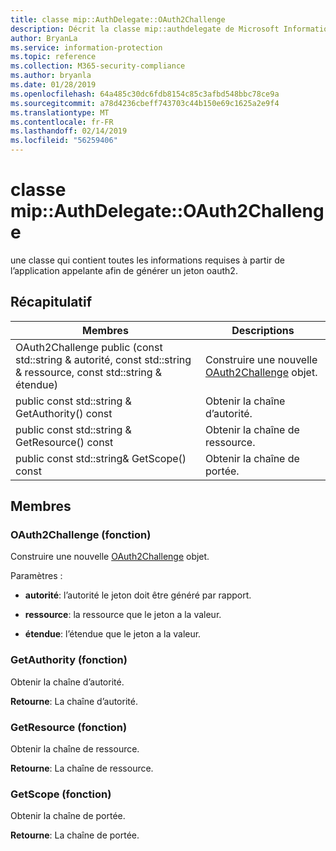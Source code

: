```yaml
---
title: classe mip::AuthDelegate::OAuth2Challenge
description: Décrit la classe mip::authdelegate de Microsoft Information Protection (MIP) SDK.
author: BryanLa
ms.service: information-protection
ms.topic: reference
ms.collection: M365-security-compliance
ms.author: bryanla
ms.date: 01/28/2019
ms.openlocfilehash: 64a485c30dc6fdb8154c85c3afbd548bbc78ce9a
ms.sourcegitcommit: a78d4236cbeff743703c44b150e69c1625a2e9f4
ms.translationtype: MT
ms.contentlocale: fr-FR
ms.lasthandoff: 02/14/2019
ms.locfileid: "56259406"
---
```

# <a name="class-mipauthdelegateoauth2challenge"></a>classe mip::AuthDelegate::OAuth2Challenge 
une classe qui contient toutes les informations requises à partir de l’application appelante afin de générer un jeton oauth2.
  
## <a name="summary"></a>Récapitulatif
 Membres                        | Descriptions                                
--------------------------------|---------------------------------------------
OAuth2Challenge public (const std::string & autorité, const std::string & ressource, const std::string & étendue)  |  Construire une nouvelle [OAuth2Challenge](class_mip_authdelegate_oauth2challenge.md) objet.
public const std::string & GetAuthority() const  |  Obtenir la chaîne d’autorité.
public const std::string & GetResource() const  |  Obtenir la chaîne de ressource.
public const std::string& GetScope() const  |  Obtenir la chaîne de portée.
  
## <a name="members"></a>Membres
  
### <a name="oauth2challenge-function"></a>OAuth2Challenge (fonction)
Construire une nouvelle [OAuth2Challenge](class_mip_authdelegate_oauth2challenge.md) objet.

Paramètres :  
* **autorité**: l’autorité le jeton doit être généré par rapport. 


* **ressource**: la ressource que le jeton a la valeur. 


* **étendue**: l’étendue que le jeton a la valeur.


  
### <a name="getauthority-function"></a>GetAuthority (fonction)
Obtenir la chaîne d’autorité.

  
**Retourne**: La chaîne d’autorité.
  
### <a name="getresource-function"></a>GetResource (fonction)
Obtenir la chaîne de ressource.

  
**Retourne**: La chaîne de ressource.
  
### <a name="getscope-function"></a>GetScope (fonction)
Obtenir la chaîne de portée.

  
**Retourne**: La chaîne de portée.
